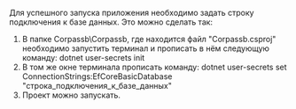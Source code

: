 Для успешного запуска приложения необходимо задать строку подключения к базе данных.
Это можно сделать так:
1) В папке Corpassb\Corpassb, где находится файл "Corpassb.csproj" необходимо запустить терминал
и прописать в нём следующую команду:
dotnet user-secrets init
2) В том же окне терминала прописать команду:
dotnet user-secrets set ConnectionStrings:EfCoreBasicDatabase "строка_подключения_к_базе_данных"
3) Проект можно запускать.
